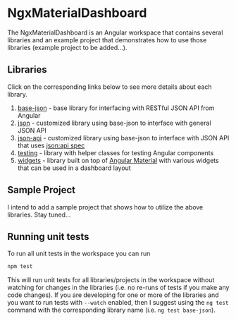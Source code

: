 # NgxMaterialDashboard

The NgxMaterialDashboard is an Angular workspace that contains several libraries
and an example project that demonstrates how to use those libraries (example
project to be added...).

## Libraries

Click on the corresponding links below to see more details about each library.

1. [base-json](projects/base-json/) - base library for interfacing with RESTful
JSON API from Angular
2. [json](projects/json/) - customized library using base-json to interface with
general JSON API
3. [json-api](projects/json-api/) - customized library using base-json to
interface with JSON API that uses [json:api spec](https://jsonapi.org/)
4. [testing](projects/testing/) - library with helper classes for testing Angular
components
5. [widgets](projects/widgets/) - library built on top of 
[Angular Material](https://material.angular.io/) with various widgets that can be
used in a dashboard layout

## Sample Project

I intend to add a sample project that shows how to utilize the above libraries.
Stay tuned...

## Running unit tests

To run all unit tests in the workspace you can run

```bash
npm test
```

This will run unit tests for all libraries/projects in the workspace without
watching for changes in the libraries (i.e. no re-runs of tests if you make any
code changes). If you are developing for one or more of the libraries and you
want to run tests with `--watch` enabled, then I suggest using the `ng test`
command with the corresponding library name (i.e. `ng test base-json`).
